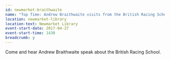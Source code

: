 ```yaml
---
id: newmarket-braithwaite
name: "Top Time: Andrew Braithwaite visits from the British Racing School"
location: newmarket-library
location-text: Newmarket Library
event-start-date: 2017-04-27
event-start-time: 1430
breadcrumb: y
---
```


Come and hear Andrew Braithwaite speak about the British Racing School.
